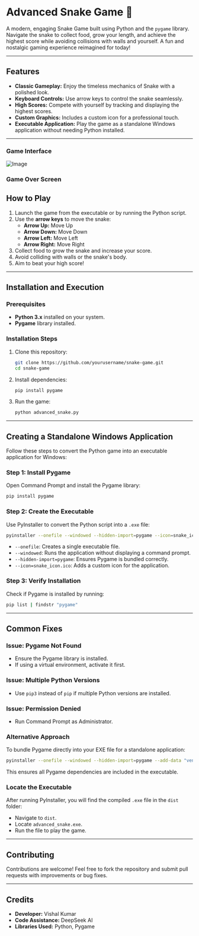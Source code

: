 # Advanced Snake Game 🐍

A modern, engaging Snake Game built using Python and the `pygame` library. Navigate the snake to collect food, grow your length, and achieve the highest score while avoiding collisions with walls and yourself. A fun and nostalgic gaming experience reimagined for today!

---

## Features
- **Classic Gameplay:** Enjoy the timeless mechanics of Snake with a polished look.
- **Keyboard Controls:** Use arrow keys to control the snake seamlessly.
- **High Scores:** Compete with yourself by tracking and displaying the highest scores.
- **Custom Graphics:** Includes a custom icon for a professional touch.
- **Executable Application:** Play the game as a standalone Windows application without needing Python installed.

---
### Game Interface
![Image](https://github.com/user-attachments/assets/8953785b-3018-4641-aac6-6d85e816a901)

### Game Over Screen


## How to Play
1. Launch the game from the executable or by running the Python script.
2. Use the **arrow keys** to move the snake:
   - **Arrow Up:** Move Up
   - **Arrow Down:** Move Down
   - **Arrow Left:** Move Left
   - **Arrow Right:** Move Right
3. Collect food to grow the snake and increase your score.
4. Avoid colliding with walls or the snake's body.
5. Aim to beat your high score!

---

## Installation and Execution
### Prerequisites
- **Python 3.x** installed on your system.
- **Pygame** library installed.

### Installation Steps
1. Clone this repository:
   ```bash
   git clone https://github.com/yourusername/snake-game.git
   cd snake-game
   ```
2. Install dependencies:
   ```bash
   pip install pygame
   ```
3. Run the game:
   ```bash
   python advanced_snake.py
   ```

---

## Creating a Standalone Windows Application

Follow these steps to convert the Python game into an executable application for Windows:

### Step 1: Install Pygame
Open Command Prompt and install the Pygame library:
```bash
pip install pygame
```

### Step 2: Create the Executable
Use PyInstaller to convert the Python script into a `.exe` file:
```bash
pyinstaller --onefile --windowed --hidden-import=pygame --icon=snake_icon.ico advanced_snake.py
```
- `--onefile`: Creates a single executable file.
- `--windowed`: Runs the application without displaying a command prompt.
- `--hidden-import=pygame`: Ensures Pygame is bundled correctly.
- `--icon=snake_icon.ico`: Adds a custom icon for the application.

### Step 3: Verify Installation
Check if Pygame is installed by running:
```bash
pip list | findstr "pygame"
```

---

## Common Fixes
### Issue: Pygame Not Found
- Ensure the Pygame library is installed.
- If using a virtual environment, activate it first.

### Issue: Multiple Python Versions
- Use `pip3` instead of `pip` if multiple Python versions are installed.

### Issue: Permission Denied
- Run Command Prompt as Administrator.

### Alternative Approach
To bundle Pygame directly into your EXE file for a standalone application:
```bash
pyinstaller --onefile --windowed --hidden-import=pygame --add-data "venv/Lib/site-packages/pygame;pygame" --icon=snake_icon.ico advanced_snake.py
```
This ensures all Pygame dependencies are included in the executable.

### Locate the Executable
After running PyInstaller, you will find the compiled `.exe` file in the `dist` folder:
- Navigate to `dist`.
- Locate `advanced_snake.exe`.
- Run the file to play the game.

---

## Contributing
Contributions are welcome! Feel free to fork the repository and submit pull requests with improvements or bug fixes.


---

## Credits
- **Developer:** Vishal Kumar
- **Code Assistance:** DeepSeek AI
- **Libraries Used:** Python, Pygame
